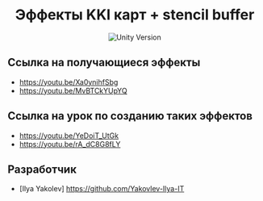 <h1 align="center"> Эффекты KKI карт + stencil buffer </h1>

<p align="center">
   <img src="https://img.shields.io/badge/Engine-Unity_2022.3.1f1-blueviolet" alt="Unity Version">
</p>

## Ссылка на получающиеся эффекты 

- https://youtu.be/Xa0ynihfSbg
- https://youtu.be/MvBTCkYUpYQ 

## Ссылка на урок по созданию таких эффектов

- https://youtu.be/YeDoiT_UtGk
- https://youtu.be/rA_dC8G8fLY
  
## Разработчик

- [Ilya Yakolev] https://github.com/Yakovlev-Ilya-IT
